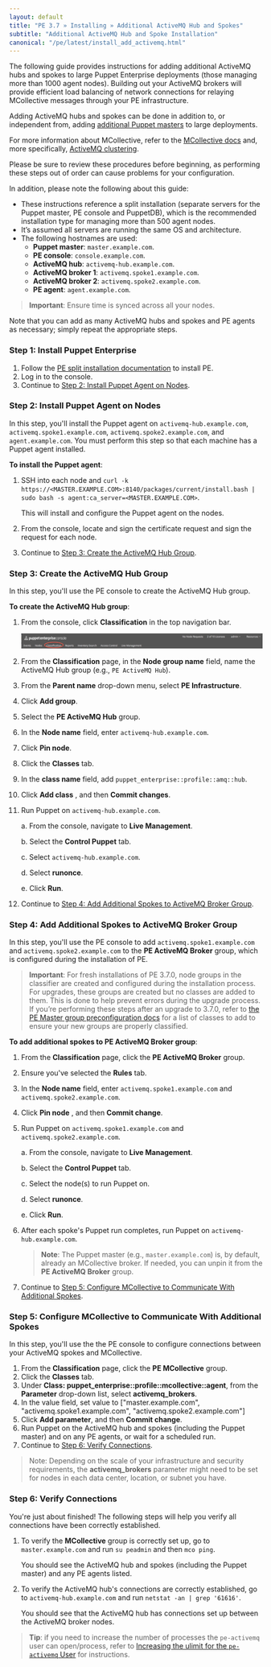 ```yaml
---
layout: default
title: "PE 3.7 » Installing » Additional ActiveMQ Hub and Spokes"
subtitle: "Additional ActiveMQ Hub and Spoke Installation"
canonical: "/pe/latest/install_add_activemq.html"
---
```


The following guide provides instructions for adding additional ActiveMQ hubs and spokes to large Puppet Enterprise deployments (those managing more than 1000 agent nodes). Building out your ActiveMQ brokers will provide efficient load balancing of network connections for relaying MCollective messages through your PE infrastructure.

Adding ActiveMQ hubs and spokes can be done in addition to, or independent from, adding [additional Puppet masters](./install_multimaster.html) to large deployments.

For more information about MCollective, refer to the [MCollective docs](/mcollective/index.html) and, more specifically, [ActiveMQ clustering](/mcollective/reference/integration/activemq_clusters.html#activemq-clustering).
 
Please be sure to review these procedures before beginning, as performing these steps out of order can cause problems for your configuration. 

In addition, please note the following about this guide:

- These instructions reference a split installation (separate servers for the Puppet master, PE console and PuppetDB), which is the recommended installation type for managing more than 500 agent nodes.
- It’s assumed all servers are running the same OS and architecture.
- The following hostnames are used:
   - **Puppet master**: `master.example.com`.
   - **PE console**: `console.example.com`.
   - **ActiveMQ hub**: `activemq-hub.example.com`.
   - **ActiveMQ broker 1**: `activemq.spoke1.example.com`.
   - **ActiveMQ broker 2**: `activemq.spoke2.example.com`.
   - **PE agent**: `agent.example.com`.

> **Important**: Ensure time is synced across all your nodes. 

Note that you can add as many ActiveMQ hubs and spokes and PE agents as necessary; simply repeat the appropriate steps. 

### Step 1: Install Puppet Enterprise

1. Follow the [PE split installation documentation](./install_pe_split.html) to install PE.
2. Log in to the console. 
3. Continue to [Step 2: Install Puppet Agent on Nodes](#step-2-install-puppet-agent-on-nodes).


### Step 2: Install Puppet Agent on Nodes

In this step, you'll install the Puppet agent on `activemq-hub.example.com`, `activemq.spoke1.example.com`, `activemq.spoke2.example.com`, and `agent.example.com`. You must perform this step so that each machine has a Puppet agent installed. 

**To install the Puppet agent**:

1. SSH into each node and `curl -k https://<MASTER.EXAMPLE.COM>:8140/packages/current/install.bash | sudo bash -s agent:ca_server=<MASTER.EXAMPLE.COM>`.

   This will install and configure the Puppet agent on the nodes.

2. From the console, locate and sign the certificate request and sign the request for each node. 

3. Continue to [Step 3: Create the ActiveMQ Hub Group](#step-3-create-the-activemq-hub-group). 

### Step 3: Create the ActiveMQ Hub Group 

In this step, you'll use the PE console to create the ActiveMQ Hub group.

[classification_selector]: ./images/quick/classification_selector.png

**To create the ActiveMQ Hub group**:

1. From the console, click __Classification__ in the top navigation bar.

   ![classification selection][classification_selector]
   
2. From the __Classification__ page, in the **Node group name** field, name the ActiveMQ Hub group (e.g., `PE ActiveMQ Hub`). 
3. From the __Parent name__ drop-down menu, select **PE Infrastructure**.
4. Click __Add group__.
5. Select the __PE ActiveMQ Hub__ group.
6. In the __Node name__ field, enter `activemq-hub.example.com`.
7. Click __Pin node__.
8. Click the __Classes__ tab.
9. In the __class name__ field, add `puppet_enterprise::profile::amq::hub`.
10. Click __Add class__ , and then __Commit changes__. 
11. Run Puppet on `activemq-hub.example.com`.

    a. From the console, navigate to __Live Management__.
   
    b. Select the __Control Puppet__ tab.
   
    c. Select `activemq-hub.example.com`.
   
    d. Select __runonce__.
   
    e. Click __Run__.

12. Continue to [Step 4: Add Additional Spokes to ActiveMQ Broker Group](#step-4-add-additional-spokes-to-activemq-broker-group). 

### Step 4: Add Additional Spokes to ActiveMQ Broker Group

In this step, you'll use the PE console to add `activemq.spoke1.example.com` and `activemq.spoke2.example.com` to the __PE ActiveMQ Broker__ group, which is configured during the installation of PE.

> **Important**: For fresh installations of PE 3.7.0, node groups in the classifier are created and configured during the installation process. For upgrades, these groups are created but no classes are added to them. This is done to help prevent errors during the upgrade process. If you’re performing these steps after an upgrade to 3.7.0, refer to [the PE Master group preconfiguration docs](./console_classes_groups_preconfigured_groups.html#the-pe-master-group) for a list of classes to add to ensure your new groups are properly classified.

**To add additional spokes to PE ActiveMQ Broker group**:  

1. From the __Classification__ page, click the __PE ActiveMQ Broker__ group.
2. Ensure you've selected the __Rules__ tab.
3. In the __Node name__ field, enter `activemq.spoke1.example.com` and `activemq.spoke2.example.com`. 
4. Click __Pin node__ , and then __Commit change__.
5. Run Puppet on `activemq.spoke1.example.com` and `activemq.spoke2.example.com`.

   a. From the console, navigate to __Live Management__.
   
   b. Select the __Control Puppet__ tab.
   
   c. Select the node(s) to run Puppet on.
   
   d. Select __runonce__.
   
   e. Click __Run__.

6. After each spoke's Puppet run completes, run Puppet on `activemq-hub.example.com`.

   > **Note**: The Puppet master (e.g., `master.example.com`) is, by default, already an MCollective broker. If needed, you can unpin it from the __PE ActiveMQ Broker__ group. 
   
7. Continue to [Step 5: Configure MCollective to Communicate With Additional Spokes](#step-5-configure-mcollective-to-communicate-with-additional-spokes).

### Step 5: Configure MCollective to Communicate With Additional Spokes

In this step, you'll use the the PE console to configure connections between your ActiveMQ spokes and MCollective. 

1. From the __Classification__ page, click the __PE MCollective__ group. 
2. Click the __Classes__ tab.
3. Under __Class: puppet_enterprise::profile::mcollective::agent__, from the __Parameter__ drop-down list, select __activemq_brokers__.
4. In the value field, set value to ["master.example.com", "activemq.spoke1.example.com", "activemq.spoke2.example.com"]
5. Click __Add parameter__, and then __Commit change__.
6. Run Puppet on the ActiveMQ hub and spokes (including the Puppet master) and on any PE agents, or wait for a scheduled run.
7. Continue to [Step 6: Verify Connections](#step-6-verify-connections). 

> Note: Depending on the scale of your infrastructure and security requirements, the __activemq_brokers__ parameter might need to be set for nodes in each data center, location, or subnet you have.

### Step 6: Verify Connections 

You're just about finished! The following steps will help you verify all connections have been correctly established. 

1. To verify the __MCollective__ group is correctly set up, go to `master.example.com` and run `su peadmin` and then `mco ping`.

   You should see the ActiveMQ hub and spokes (including the Puppet master) and any PE agents listed. 
   
2. To verify the ActiveMQ hub's connections are correctly established, go to `activemq-hub.example.com` and run `netstat -an | grep '61616'`.

   You should see that the ActiveMQ hub has connections set up between the ActiveMQ broker nodes. 
   
> **Tip**: if you need to increase the number of processes the `pe-activemq` user can open/process, refer to [Increasing the ulimit for the `pe-activemq` User](./trouble_orchestration.html#increasing-the-ulimit-for-the-pe-activemq-user) for instructions. 


